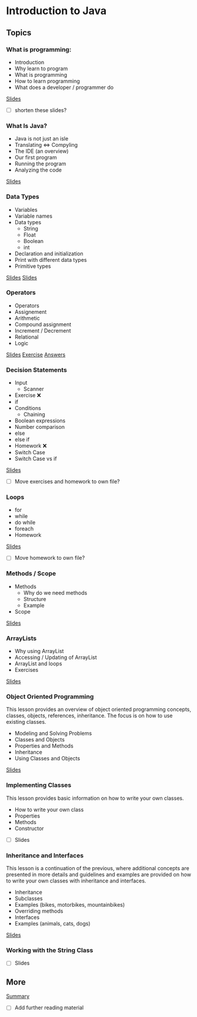# Introduction to Java

## Topics

### What is programming:
- Introduction
- Why learn to program
- What is programming
- How to learn programming
- What does a developer / programmer do

[Slides](https://docs.google.com/presentation/d/1-w1Y9VTyl8SsIjDyaoh97XTpwgC6tZp0zJPoYgFwvwg/edit?usp=sharing)
- [ ] shorten these slides? 

### What Is Java?
- Java is not just an isle
- Translating ⇔ Compyling
- The IDE (an overview)
- Our first program
- Running the program
- Analyzing the code

[Slides](https://docs.google.com/presentation/d/16TPxzJAKEHSATpizypYe_S9P0aoCoZOxO4WixMNacaI/edit?usp=sharing)

### Data Types
- Variables
- Variable names
- Data types
  - String
  - Float
  - Boolean
  - int
- Declaration and initialization
- Print with different data types
- Primitive types
  
[Slides](https://docs.google.com/presentation/d/1AbdSwf4E3HizYdYBbXtVsVVsBt6WJI6hLr-3sZaGatg/edit?usp=sharing)
[Slides](https://docs.google.com/presentation/d/1H5WAZY0fuzNyQ6udyctADzEC3ji1EPj1tYdFXBegVnc/edit?usp=sharing)

### Operators
- Operators
- Assignement
- Arithmetic
- Compound assignment
- Increment / Decrement
- Relational
- Logic

[Slides](https://docs.google.com/presentation/d/1XbaWt5YQJOjKkeLur9QCxJQyVt1-I4x92LAj4qwBRfM/edit?usp=sharing)
[Exercise](https://docs.google.com/document/d/1BQe_-iXM_hrf7c1t43TsPYJOr10hgOBwzLO4rL3uMmM/edit?usp=sharing)
[Answers](https://docs.google.com/document/d/1dm_neM4irMV4QvYAqyODdbVNE9ChhpsPdK5qWdYrm3s/edit?usp=sharing)

### Decision Statements
- Input
  - Scanner
- Exercise :x:
- if
- Conditions
  - Chaining
- Boolean expressions
- Number comparison
- else
- else if
- Homework :x:
- Switch Case
- Switch Case vs if 

[Slides](https://docs.google.com/presentation/d/1lrUGGIwYULLqz-VFGDIhW06NajFyYJdFdp0_gfXCI64/edit?usp=sharing)
- [ ] Move exercises and homework to own file?

### Loops
- for
- while
- do while
- foreach
- Homework

[Slides](https://docs.google.com/presentation/d/1rXD7s4BHbhagSCYkUmzy8VBnzEBWFUSoOUEWA01ZLlU/edit?usp=sharing)
- [ ] Move homework to own file?

### Methods / Scope
- Methods
  - Why do we need methods
  - Structure
  - Example
- Scope

[Slides](https://docs.google.com/presentation/d/1Uhl80yqE57XGV-HlMUBvj_ti9O_c2_so7j7Fb70DVho/edit?usp=sharing)

### ArrayLists
- Why using ArrayList
- Accessing / Updating of ArrayList
- ArrayList and loops
- Exercises

[Slides](https://docs.google.com/presentation/d/1gf6QiQvlA1pWD6MYK2de8SMxeQDVXxv72w51gUrUdTQ/edit?usp=sharing)

### Object Oriented Programming

This lesson provides an overview of object oriented programming concepts,
classes, objects, references, inheritance.
The focus is on how to use existing classes.

- Modeling and Solving Problems
- Classes and Objects
- Properties and Methods
- Inheritance
- Using Classes and Objects

[Slides](https://docs.google.com/presentation/d/10grg-OJhOq_yh1vmNeYtcibHmyh4m5B-x_4HwNiSMDA/edit?usp=sharing)

### Implementing Classes

This lesson provides basic information on how to write your own classes.

- How to write your own class
- Properties
- Methods
- Constructor

- [ ] Slides

### Inheritance and Interfaces

This lesson is a continuation of the previous, where
additional concepts are presented in more details
and guidelines and examples are provided on how to
write your own classes with inheritance and interfaces.

- Inheritance
- Subclasses
- Examples (bikes, motorbikes, mountainbikes)
- Overriding methods
- Interfaces
- Examples (animals, cats, dogs)

[Slides](https://docs.google.com/presentation/d/1Y2DO-g82QsFyJBUNSebROA4aQvFErXHzlF-pq7Lhe_s/edit?usp=sharing)

### Working with the String Class

- [ ] Slides

## More

[Summary](https://docs.google.com/document/d/17INZXtXc8BCayMM6IADvNOSybVTwyVr97UDeMk7-YEw/edit?usp=sharing)
- [ ] Add further reading material

